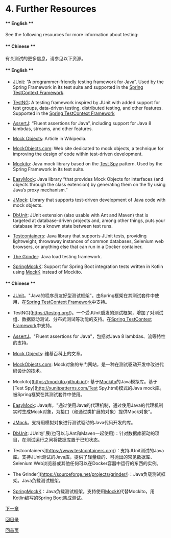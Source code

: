 # 4. Further Resources

<!-- tabs:start -->

#### ** English **

See the following resources for more information about testing:
#### ** Chinese **

有关测试的更多信息，请参见以下资源。
<!-- tabs:end -->


<!-- tabs:start -->

#### ** English **

- [JUnit](https://www.junit.org/): “A programmer-friendly testing framework for Java”. Used by the Spring Framework in its test suite and supported in the [Spring TestContext Framework](https://docs.spring.io/spring/docs/5.2.6.RELEASE/spring-framework-reference/testing.html#testcontext-framework).

- [TestNG](https://testng.org/): A testing framework inspired by JUnit with added support for test groups, data-driven testing, distributed testing, and other features. Supported in the [Spring TestContext Framework](https://docs.spring.io/spring/docs/5.2.6.RELEASE/spring-framework-reference/testing.html#testcontext-framework)

- [AssertJ](https://joel-costigliola.github.io/assertj/): “Fluent assertions for Java”, including support for Java 8 lambdas, streams, and other features.

- [Mock Objects](https://en.wikipedia.org/wiki/Mock_Object): Article in Wikipedia.

- [MockObjects.com](http://www.mockobjects.com/): Web site dedicated to mock objects, a technique for improving the design of code within test-driven development.

- [Mockito](https://mockito.github.io/): Java mock library based on the [Test Spy](http://xunitpatterns.com/Test%20Spy.html) pattern. Used by the Spring Framework in its test suite.

- [EasyMock](https://easymock.org/): Java library “that provides Mock Objects for interfaces (and objects through the class extension) by generating them on the fly using Java’s proxy mechanism.”

- [JMock](https://jmock.org/): Library that supports test-driven development of Java code with mock objects.

- [DbUnit](https://www.dbunit.org/): JUnit extension (also usable with Ant and Maven) that is targeted at database-driven projects and, among other things, puts your database into a known state between test runs.

- [Testcontainers](https://www.testcontainers.org/): Java library that supports JUnit tests, providing lightweight, throwaway instances of common databases, Selenium web browsers, or anything else that can run in a Docker container.

- [The Grinder](https://sourceforge.net/projects/grinder/): Java load testing framework.

- [SpringMockK](https://github.com/Ninja-Squad/springmockk): Support for Spring Boot integration tests written in Kotlin using [MockK](https://mockk.io/) instead of Mockito.

#### ** Chinese **

- [JUnit](https://www.junit.org/)。"Java的程序员友好型测试框架"。由Spring框架在其测试套件中使用，在[Spring TestContext Framework](https://docs.spring.io/spring/docs/5.2.6.RELEASE/spring-framework-reference/testing.html#testcontext-framework)中支持。

- TestNG](https://testng.org/)。一个受JUnit启发的测试框架，增加了对测试组、数据驱动测试、分布式测试等功能的支持。在[Spring TestContext Framework](https://docs.spring.io/spring/docs/5.2.6.RELEASE/spring-framework-reference/testing.html#testcontext-framework)中支持。

- [AssertJ](https://joel-costigliola.github.io/assertj/)。"Fluent assertions for Java"，包括对Java 8 lambdas、流等特性的支持。

- [Mock Objects](https://en.wikipedia.org/wiki/Mock_Object): 维基百科上的文章。

- [MockObjects.com](http://www.mockobjects.com/): Mock对象的专门网站，是一种在测试驱动开发中改进代码设计的技术。

- Mockito](https://mockito.github.io/): 基于[Mockito](https://mockito.github.io/)的Java模拟库。基于[Test Spy](http://xunitpatterns.com/Test Spy.html)模式的Java mock库。被Spring框架在其测试套件中使用。

- [EasyMock](https://easymock.org/): Java库，"通过使用Java的代理机制，通过使用Java的代理机制实时生成Mock对象，为接口（和通过类扩展的对象）提供Mock对象"。

- [JMock](https://jmock.org/)。支持用模拟对象进行测试驱动的Java代码开发的库。

- [DbUnit](https://www.dbunit.org/): JUnit扩展(也可以与Ant和Maven一起使用)：针对数据库驱动的项目，在测试运行之间将数据库置于已知状态。

- Testcontainers](https://www.testcontainers.org/)：支持JUnit测试的Java库。支持JUnit测试的Java库，提供了轻量级的、可抛出的常见数据库、Selenium Web浏览器或其他任何可以在Docker容器中运行的东西的实例。

- The Grinder](https://sourceforge.net/projects/grinder/)：Java负载测试框架。Java负载测试框架。

- [SpringMockK](https://github.com/Ninja-Squad/springmockk)：Java负载测试框架。支持使用[MockK](https://mockk.io/)代替Mockito，用Kotlin编写的Spring Boot集成测试。

<!-- tabs:end -->

[下一章](Spring-Framework-5.2.6.RELEASE/Data%20Access/1.%20Transaction%20Management.md)

[回目录](Spring-Framework-5.2.6.RELEASE/summary.md)

[回首页](/README)
